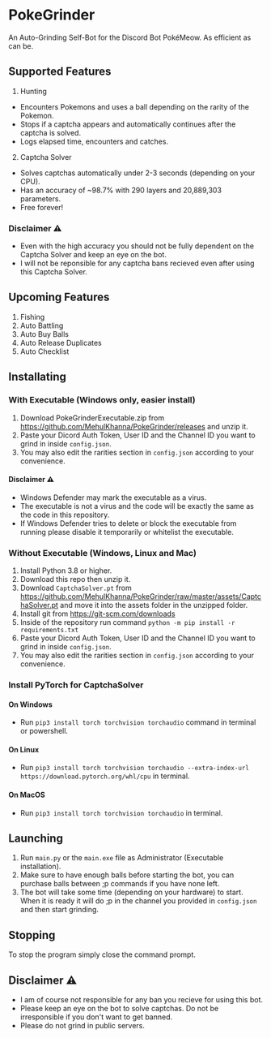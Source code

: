 # PokeGrinder
An Auto-Grinding Self-Bot for the Discord Bot PokéMeow. As efficient as can be.

## Supported Features
1. Hunting
- Encounters Pokemons and uses a ball depending on the rarity of the Pokemon.
- Stops if a captcha appears and automatically continues after the captcha is solved.
- Logs elapsed time, encounters and catches.

2. Captcha Solver
- Solves captchas automatically under 2-3 seconds (depending on your CPU).
- Has an accuracy of ~98.7% with 290 layers and 20,889,303 parameters.
- Free forever!
### Disclaimer ⚠️
- Even with the high accuracy you should not be fully dependent on the Captcha Solver and keep an eye on the bot.
- I will not be reponsible for any captcha bans recieved even after using this Captcha Solver.

## Upcoming Features
1. Fishing
2. Auto Battling
3. Auto Buy Balls
4. Auto Release Duplicates
5. Auto Checklist

## Installating

### With Executable (Windows only, easier install)
1. Download PokeGrinderExecutable.zip from https://github.com/MehulKhanna/PokeGrinder/releases and unzip it.
2. Paste your Dicord Auth Token, User ID and the Channel ID you want to grind in inside `config.json`.
3. You may also edit the rarities section in `config.json` according to your convenience.

#### Disclaimer ⚠️
- Windows Defender may mark the executable as a virus.
- The executable is not a virus and the code will be exactly the same as the code in this repository.
- If Windows Defender tries to delete or block the executable from running please disable it temporarily or whitelist the executable.

### Without Executable (Windows, Linux and Mac)
1. Install Python 3.8 or higher.
2. Download this repo then unzip it.
3. Download `CaptchaSolver.pt` from https://github.com/MehulKhanna/PokeGrinder/raw/master/assets/CaptchaSolver.pt and move it into the assets folder in the unzipped folder.
4. Install git from https://git-scm.com/downloads
5. Inside of the repository run command `python -m pip install -r requirements.txt`
6. Paste your Dicord Auth Token, User ID and the Channel ID you want to grind in inside `config.json`.
7. You may also edit the rarities section in `config.json` according to your convenience.

### Install PyTorch for CaptchaSolver
#### On Windows
- Run `pip3 install torch torchvision torchaudio` command in terminal or powershell.
#### On Linux
- Run `pip3 install torch torchvision torchaudio --extra-index-url https://download.pytorch.org/whl/cpu` in terminal.
#### On MacOS
- Run `pip3 install torch torchvision torchaudio` in terminal.

## Launching 
1. Run `main.py` or the `main.exe` file as Administrator (Executable installation).
2. Make sure to have enough balls before starting the bot, you can purchase balls between ;p commands if you have none left.
3. The bot will take some time (depending on your hardware) to start. When it is ready it will do ;p in the channel you provided in `config.json` and then start grinding.

## Stopping
To stop the program simply close the command prompt.

## Disclaimer ⚠️
- I am of course not responsible for any ban you recieve for using this bot.
- Please keep an eye on the bot to solve captchas. Do not be irresponsible if you don't want to get banned.
- Please do not grind in public servers.
